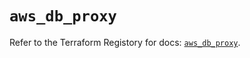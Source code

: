 # `aws_db_proxy`

Refer to the Terraform Registory for docs: [`aws_db_proxy`](https://www.terraform.io/docs/providers/aws/r/db_proxy).
